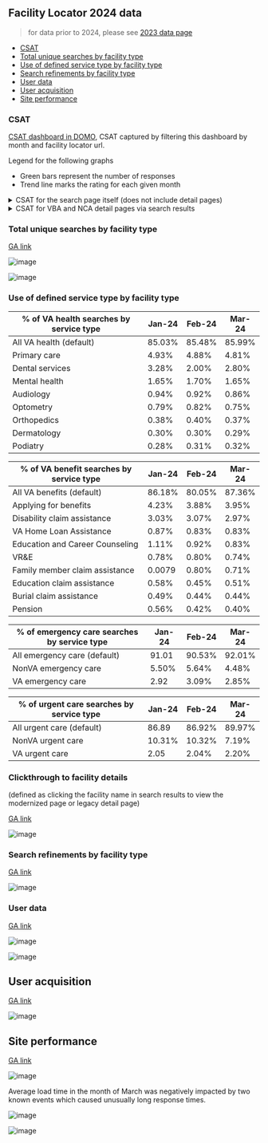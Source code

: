 ## Facility Locator 2024 data

> for data prior to 2024, please see [2023 data page](https://github.com/department-of-veterans-affairs/va.gov-team/blob/master/products/facilities/facility-locator/analytics/2023_data.md)

- [CSAT](#csat)
- [Total unique searches by facility type ](#total-unique-searches-by-facility-type)
- [Use of defined service type by facility type](#use-of-defined-service-type-by-facility-type)
- [Search refinements by facility type](#search-refinements-by-facility-type)
- [User data](#user-data)
- [User acquisition](#user-acquisition)
- [Site performance](#site-performance)

### CSAT 
[CSAT dashboard in DOMO](https://va-gov.domo.com/page/1545882322), CSAT captured by filtering this dashboard by month and facility locator url. 

Legend for the following graphs
- Green bars represent the number of responses
- Trend line marks the rating for each given month

<details>
	<summary> CSAT for the search page itself (does not include detail pages) </summary>

![image](https://github.com/department-of-veterans-affairs/va.gov-team/assets/55411834/6eb77235-04fb-4dad-aa90-b7043fb96fb6)

![image](https://github.com/department-of-veterans-affairs/va.gov-team/assets/55411834/53f4987e-c9a4-4c31-8eea-ce92bda219ea)

![image](https://github.com/department-of-veterans-affairs/va.gov-team/assets/55411834/090aae02-2183-48a7-93a0-95435274479a)

![image](https://github.com/department-of-veterans-affairs/va.gov-team/assets/55411834/0fc2a8c1-d78e-425d-ab09-f21c38462be2)

![image](https://github.com/department-of-veterans-affairs/va.gov-team/assets/55411834/72defeb5-9a1c-4fa8-b047-b5e036b03d28)
</details>

<details>
	<summary> CSAT for VBA and NCA detail pages via search results </summary>

![image](https://github.com/department-of-veterans-affairs/va.gov-team/assets/55411834/eb3c391e-e602-4300-9a5e-29be7f8cf8e6)
</details>


### Total unique searches by facility type 
[GA link](https://analytics.google.com/analytics/web/#/report/content-site-search-search-terms/a50123418w177519031p184317761/_u.date00=20230401&_u.date01=20230630&explorer-graphOptions.selected=analytics.nthMonth&explorer-table.plotKeys=%5B%5D&explorer-table.rowCount=50/)

![image](https://github.com/department-of-veterans-affairs/va.gov-team/assets/55411834/e2be8e27-2a58-4029-9743-4491ef82e838)



![image](https://github.com/department-of-veterans-affairs/va.gov-team/assets/55411834/bd826028-b9c9-41dc-abed-fb5e98945b71)

### Use of defined service type by facility type

|	% of VA health searches by service type 	|	Jan-24	|	Feb-24	|	Mar-24
|	--- | --- | --- | --- | 
| All VA health (default)	|	85.03%	|	85.48%	|	85.99%
|	Primary care	|	4.93%	|	4.88%	|	4.81%
|	Dental services	|	3.28%	|	2.00%	|	2.80%
|	Mental health	|	1.65%	|	1.70%	|	1.65%
|	Audiology	|	0.94%	|	0.92%	|	0.86%
|	Optometry	|	0.79%	|	0.82%	|	0.75%
|	Orthopedics	|	0.38%	|	0.40%	|	0.37%
|	Dermatology	|	0.30%	|	0.30%	|	0.29%
|	Podiatry	|	0.28%	|	0.31%	|	0.32%
							
|	% of VA benefit searches by service type 	|	Jan-24	|	Feb-24	|	Mar-24
|	--- | --- | --- | --- | 
|	All VA benefits (default)	|	86.18%	|	80.05%	|	87.36%
|	Applying for benefits	|	4.23%	|	3.88%	|	3.95%
|	Disability claim assistance	|	3.03%	|	3.07%	|	2.97%
|	VA Home Loan Assistance	|	0.87%	|	0.83%	|	0.83%
|	Education and Career Counseling	|	1.11%	|	0.92%	|	0.83%
|	VR&E	|	0.78%	|	0.80%	|	0.74%
|	Family member claim assistance	|	0.0079	|	0.80%	|	0.71%
|	Education claim assistance	|	0.58%	|	0.45%	|	0.51%
|	Burial claim assistance	|	0.49%	|	0.44%	|	0.44%
|	Pension	|	0.56%	|	0.42%	|	0.40%
							
|	% of emergency care searches by service type 	|	Jan-24	|	Feb-24	|	Mar-24
|	--- | --- | --- | --- | 
|	All emergency care (default)	|	91.01	|	90.53%	|	92.01%
|	NonVA emergency care	|	5.50%	|	5.64%	|	4.48%
|	VA emergency care	|	2.92	|	3.09%	|	2.85%
							
|	% of urgent care searches by service type 	|	Jan-24	|	Feb-24	|	Mar-24
|	--- | --- | --- | --- | 
|	All urgent care (default)	|	86.89	|	86.92%	|	89.97%
|	NonVA urgent care	|	10.31%	|	10.32%	|	7.19%
|	VA urgent care	|	2.05	|	2.04%	|	2.20%

### Clickthrough to facility details
(defined as clicking the facility name in search results to view the modernized page or legacy detail page)

[GA link](https://analytics.google.com/analytics/web/#/report/conversions-goals-uri/a50123418w177519031p184317761/_u.date00=20230701&_u.date01=20230930&explorer_goaloption_ALL-table.plotKeys=%5B%5D&explorer_goaloption_ALL-table.rowCount=250/)

![image](https://github.com/department-of-veterans-affairs/va.gov-team/assets/55411834/deff9ffa-7591-49f5-8ca3-c2fcbf9f15c0)


### Search refinements by facility type
[GA link](https://analytics.google.com/analytics/web/#/report/content-site-search-search-terms/a50123418w177519031p184317761/_u.date00=20230401&_u.date01=20230630&explorer-graphOptions.selected=analytics.nthMonth&explorer-table.plotKeys=%5B%5D&explorer-table.rowCount=50/)

![image](https://github.com/department-of-veterans-affairs/va.gov-team/assets/55411834/c19e8806-8068-41ff-9197-3aa128bcfa99)



### User data
[GA link](https://analytics.google.com/analytics/web/#/report/visitors-mobile-overview/a50123418w177519031p184317761/_u.date00=20230401&_u.date01=20230630&explorer-graphOptions.selected=analytics.nthMonth&explorer-table.plotKeys=%5B%5D&explorer-table.rowCount=50/)

![image](https://github.com/department-of-veterans-affairs/va.gov-team/assets/55411834/2a1079d3-04d7-48e1-9b0d-f731ac534a8d)

![image](https://github.com/department-of-veterans-affairs/va.gov-team/assets/55411834/70304c10-5744-42a3-a34b-a68303e73aad)





## User acquisition 
[GA link](https://analytics.google.com/analytics/web/#/report/trafficsources-overview/a50123418w177519031p184317761/_u.date00=20230401&_u.date01=20230630&_.goalOption=ALL/)

![image](https://github.com/department-of-veterans-affairs/va.gov-team/assets/55411834/979a1ab4-b08a-43bf-821f-1c202e718b0d)


## Site performance 

[GA link](https://analytics.google.com/analytics/web/#/report/content-site-speed-overview/a50123418w177519031p184317761/_u.date00=20230401&_u.date01=20230630/)

![image](https://github.com/department-of-veterans-affairs/va.gov-team/assets/55411834/4df0e006-41bd-4f41-a8e7-071e483ffb20)

Average load time in the month of March was negatively impacted by two known events which caused unusually long response times. 

![image](https://github.com/department-of-veterans-affairs/va.gov-team/assets/55411834/6a6aa665-176f-4907-a41e-a7a1ace3d5b1)

![image](https://github.com/department-of-veterans-affairs/va.gov-team/assets/55411834/d1ef0862-5cff-49bb-aa0c-42993f36d134)


